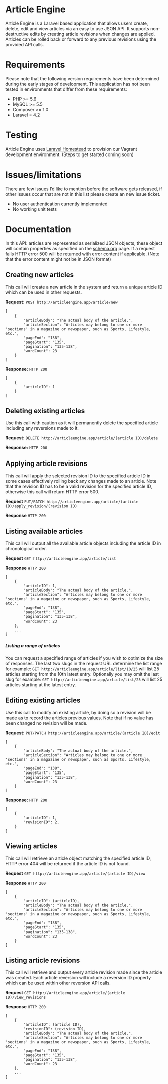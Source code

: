 # Article Engine

Article Engine is a Laravel based application that allows users create, delete, edit and view articles via an easy to use JSON API. It supports non-destructive edits by creating article revisions when changes are applied. Articles can be rolled back or forward to any previous revisions using the provided API calls.

# Requirements

Please note that the following version requirements have been determined during the early stages of development. This application has not been tested in environments that differ from these requirements:

- PHP >= 5.6
- MySQL >= 5.5
- Composer >= 1.0
- Laravel = 4.2

# Testing

Article Engine uses [Laravel Homestead](http://laravel.com/docs/4.2/homestead) to provision our Vagrant development environment.
(Steps to get started coming soon)

# Issues/limitations

There are few issues I’d like to mention before the software gets released, if other issues occur that are not in this list please create an new issue ticket.

- No user authentication currently implemented
- No working unit tests

# Documentation

In this API: articles are represented as serialized JSON objects, these object will contain properties as specified on the [schema.org](http://schema.org/Article) page. If a request fails HTTP error 500 will be returned with error content if applicable. (Note that the error content might not be in JSON format)

## Creating new articles

This call will create a new article in the system and return a unique article ID which can be used in other requests.

**Request:**
`POST http://articleengine.app/article/new`
```
[
    {
        "articleBody": "The actual body of the article.",
        "articleSection": "Articles may belong to one or more 'sections' in a magazine or newspaper, such as Sports, Lifestyle, etc.",
        "pageEnd": "138",
        "pageStart": "135",
        "pagination": "135-138",
        "wordCount": 23
    }
]
```

 **Response:**
 `HTTP 200`
```
[
    {
        "articleID": 1
    }
]
```

## Deleting existing articles

Use this call with caution as it will permanently delete the specified article including any reversions made to it.

**Request:**
`DELETE http://articleengine.app/article/(article ID)/delete`

 **Response:**
 `HTTP 200`
 
## Applying article revisions

This call will apply the selected revision ID to the specified article ID in some cases effectively rolling back any changes made to an article. Note that the revision ID has to be a valid revision for the specified article ID, otherwise this call will return HTTP error 500.

**Request**
`PUT/PATCH http://articleengine.app/article/(article ID)/apply_revision/(revision ID)`

**Response**
`HTTP 200`

## Listing available articles

This call will output all the available article objects including the article ID in chronological order.

**Request**
`GET http://articleengine.app/article/list`

**Response**
`HTTP 200`
```
[
    {
        "articleID": 1,
        "articleBody": "The actual body of the article.",
        "articleSection": "Articles may belong to one or more 'sections' in a magazine or newspaper, such as Sports, Lifestyle, etc.",
        "pageEnd": "138",
        "pageStart": "135",
        "pagination": "135-138",
        "wordCount": 23
    },
    ...
]
```

##### Listing a range of articles

You can request a specified range of articles if you wish to optimize the size of responses. The last two slugs in the request URL determine the list range for example: `GET http://articleengine.app/article/list/10/25` will list 25 articles starting from the 10th latest entry. Optionally you may omit the last slug for example: `GET http://articleengine.app/article/list/25` will list 25 articles starting at the latest entry.

## Editing existing articles

Use this call to modify an existing article, by doing so a revision will be made as to record the articles previous values. Note that if no value has been changed no revision will be made.

**Request:**
`PUT/PATCH http://articleengine.app/article/(article ID)/edit`
```
[
    {
        "articleBody": "The actual body of the article.",
        "articleSection": "Articles may belong to one or more 'sections' in a magazine or newspaper, such as Sports, Lifestyle, etc.",
        "pageEnd": "138",
        "pageStart": "135",
        "pagination": "135-138",
        "wordCount": 23
    }
]
```

 **Response:**
 `HTTP 200`
```
[
    {
        "articleID": 1,
        "revisionID": 2,
    }
]
```

## Viewing articles

This call will retrieve an article object matching the specified article ID, HTTP error 404 will be returned if the article ID is not found.

**Request**
`GET http://articleengine.app/article/(article ID)/view`

**Response**
`HTTP 200`
```
[
    {
        "articleID": (articleID),
        "articleBody": "The actual body of the article.",
        "articleSection": "Articles may belong to one or more 'sections' in a magazine or newspaper, such as Sports, Lifestyle, etc.",
        "pageEnd": "138",
        "pageStart": "135",
        "pagination": "135-138",
        "wordCount": 23
    }
]
```

## Listing article revisions

This call will retrieve and output every article revision made since the article was created. Each article reversion will include a reversion ID property which can be used within other reversion API calls.

**Request**
`GET http://articleengine.app/article/(article ID)/view_revisions`

**Response**
`HTTP 200`
```
[
    {
        "articleID": (article ID),
        "revisionID": (revision ID),
        "articleBody": "The actual body of the article.",
        "articleSection": "Articles may belong to one or more 'sections' in a magazine or newspaper, such as Sports, Lifestyle, etc.",
        "pageEnd": "138",
        "pageStart": "135",
        "pagination": "135-138",
        "wordCount": 23
    },
    ...
]
```
